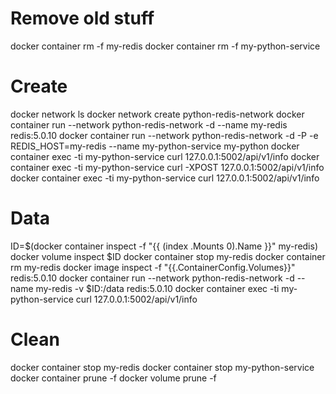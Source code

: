# Remove old stuff
docker container rm -f my-redis
docker container rm -f  my-python-service

# Create

docker network ls
docker network create python-redis-network
docker container run --network python-redis-network -d --name my-redis redis:5.0.10
docker container run --network python-redis-network -d -P -e REDIS_HOST=my-redis --name my-python-service my-python
docker container exec -ti  my-python-service curl 127.0.0.1:5002/api/v1/info
docker container exec -ti  my-python-service curl -XPOST 127.0.0.1:5002/api/v1/info
docker container exec -ti  my-python-service curl 127.0.0.1:5002/api/v1/info

# Data

ID=$(docker container inspect -f "{{ (index .Mounts 0).Name }}" my-redis)
docker volume inspect $ID
docker container stop my-redis
docker container rm my-redis
docker image inspect -f "{{.ContainerConfig.Volumes}}"  redis:5.0.10
docker container run --network python-redis-network -d --name my-redis -v $ID:/data redis:5.0.10
docker container exec -ti  my-python-service curl 127.0.0.1:5002/api/v1/info

# Clean
docker container stop  my-redis
docker container stop my-python-service
docker container prune -f
docker volume prune -f
